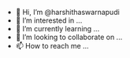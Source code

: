 - 👋 Hi, I’m @harshithaswarnapudi
- 👀 I’m interested in ...
- 🌱 I’m currently learning ...
- 💞️ I’m looking to collaborate on ...
- 📫 How to reach me ...

<!---
harshithaswarnapudi/harshithaswarnapudi is a ✨ special ✨ repository because its `README.md` (this file) appears on your GitHub profile.
You can click the Preview link to take a look at your changes.
--->
